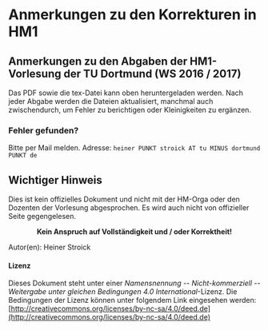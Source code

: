 # Anmerkungen zu den Korrekturen in HM1

## Anmerkungen zu den Abgaben der HM1-Vorlesung der TU Dortmund (WS 2016 / 2017)

Das PDF sowie die tex-Datei kann oben heruntergeladen werden. Nach jeder Abgabe werden die Dateien aktualisiert, manchmal auch zwischendurch, um Fehler zu berichtigen oder Kleinigkeiten zu ergänzen.

### Fehler gefunden?

Bitte per Mail melden. Adresse: `heiner PUNKT stroick AT tu MINUS dortmund PUNKT de`

## Wichtiger Hinweis
Dies ist kein offizielles Dokument und nicht mit der HM-Orga oder den Dozenten der Vorlesung abgesprochen. Es wird auch nicht von offizieller Seite gegengelesen.

<div align="center"><b>Kein Anspruch auf Vollständigkeit und / oder Korrektheit!</b></div>


Autor(en): Heiner Stroick









#### Lizenz
Dieses Dokument steht unter einer *Namensnennung -- Nicht-kommerziell -- Weitergabe unter gleichen Bedingungen 4.0 International*-Lizenz. Die Bedingungen der Lizenz können unter folgendem Link eingesehen werden: [http://creativecommons.org/licenses/by-nc-sa/4.0/deed.de](http://creativecommons.org/licenses/by-nc-sa/4.0/deed.de)
